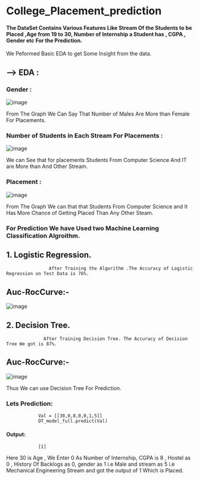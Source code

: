 # College_Placement_prediction

#### The DataSet Contains Various Features Like Stream Of the Students to be Placed ,Age from 19 to 30, Number of Internship a Student has , CGPA , Gender etc For the Prediction.
We Peformed Basic EDA to get Some Insight from the data.
## <b>--> EDA :</b>
### Gender :

![image](https://user-images.githubusercontent.com/25205826/132099743-887b54fb-047c-4434-9535-5b06cf757680.png)

From The Graph We Can Say That Number of Males Are More than Female For Placements.

### Number of Students in Each Stream For Placements :

![image](https://user-images.githubusercontent.com/25205826/132099840-def953a6-e1ed-42ac-a172-a32ce0821948.png)

We can See that for placements Students From Computer Science And IT are More than And Other Stream.

### Placement :

![image](https://user-images.githubusercontent.com/25205826/132099943-dfd3f647-91ac-483f-973e-99b7474ba201.png)

From The Graph We can that that Students From Computer Science and It Has More Chance of Getting Placed Than Any Other Steam.

### For Prediction We have Used two Machine Learning Classification Algroithm.
## 1. Logistic Regression.
                    After Training the Algorithm .The Accuracy of Logistic Regression on Test Data is 76%.
  ## Auc-RocCurve:-
  ![image](https://user-images.githubusercontent.com/25205826/132100145-29111d0f-e0cb-4aae-a749-c0f32bfdf748.png)
  
## 2. Decision Tree.
                  After Training Decision Tree. The Accuracy of Decision Tree We got is 87%.
  ## Auc-RocCurve:-                  
  ![image](https://user-images.githubusercontent.com/25205826/132100191-9dc8ad62-0ea4-45a0-9e93-c5a84f000835.png)
  
  Thus We can use Decision Tree For Prediction.
  
 ### Lets Prediction:
                Val = [[30,0,8,0,0,1,5]]
                DT_model_full.predict(Val)
 #### Output:
                [1]
 
 Here 30 is Age , We Enter 0 As Number of Internship, CGPA is 8 , Hostel as 0	, History Of Backlogs as 0, gender as 1 i.e Male and stream as 5 i.e Mechanical Engineering Stream and got the output of 1 Which is Placed.
